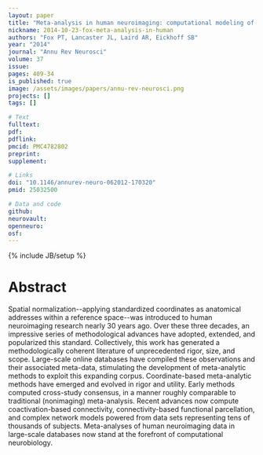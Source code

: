 ```yaml
---
layout: paper
title: "Meta-analysis in human neuroimaging: computational modeling of large-scale databases."
nickname: 2014-10-23-fox-meta-analysis-in-human
authors: "Fox PT, Lancaster JL, Laird AR, Eickhoff SB"
year: "2014"
journal: "Annu Rev Neurosci"
volume: 37
issue: 
pages: 409-34
is_published: true
image: /assets/images/papers/annu-rev-neurosci.png
projects: []
tags: []

# Text
fulltext:
pdf:
pdflink:
pmcid: PMC4782802
preprint:
supplement:

# Links
doi: "10.1146/annurev-neuro-062012-170320"
pmid: 25032500

# Data and code
github:
neurovault:
openneuro:
osf:
---
```

{% include JB/setup %}

# Abstract

Spatial normalization--applying standardized coordinates as anatomical addresses within a reference space--was introduced to human neuroimaging research nearly 30 years ago. Over these three decades, an impressive series of methodological advances have adopted, extended, and popularized this standard. Collectively, this work has generated a methodologically coherent literature of unprecedented rigor, size, and scope. Large-scale online databases have compiled these observations and their associated meta-data, stimulating the development of meta-analytic methods to exploit this expanding corpus. Coordinate-based meta-analytic methods have emerged and evolved in rigor and utility. Early methods computed cross-study consensus, in a manner roughly comparable to traditional (nonimaging) meta-analysis. Recent advances now compute coactivation-based connectivity, connectivity-based functional parcellation, and complex network models powered from data sets representing tens of thousands of subjects. Meta-analyses of human neuroimaging data in large-scale databases now stand at the forefront of computational neurobiology.
